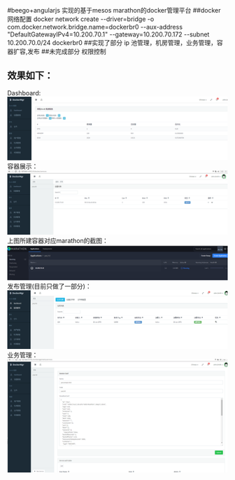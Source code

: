 #beego+angularjs 实现的基于mesos marathon的docker管理平台
##docker 网络配置
docker network create --driver=bridge -o com.docker.network.bridge.name=dockerbr0 --aux-address "DefaultGatewayIPv4=10.200.70.1" --gateway=10.200.70.172 --subnet 10.200.70.0/24 dockerbr0
##实现了部分
ip 池管理，机房管理，业务管理，容器扩容,发布
##未完成部分
权限控制
## 效果如下：
Dashboard:
![Dashboard](https://raw.githubusercontent.com/xianyouQ/go-dockermgr/mesos-marathon/introduction/dashboard.png)
容器展示：
![容器管理](https://raw.githubusercontent.com/xianyouQ/go-dockermgr/mesos-marathon/introduction/container.png)
上图所建容器对应marathon的截图：
![上图对应marathon状态的截图](https://raw.githubusercontent.com/xianyouQ/go-dockermgr/mesos-marathon/introduction/marathon.png)
发布管理(目前只做了一部分)：
![发布管理](https://raw.githubusercontent.com/xianyouQ/go-dockermgr/mesos-marathon/introduction/release.png)
业务管理：
![业务管理](https://raw.githubusercontent.com/xianyouQ/go-dockermgr/mesos-marathon/introduction/yewu.png)

